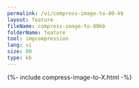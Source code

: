 ```yaml
---
permalink: /vi/compress-image-to-80-kb
layout: feature
fileName: compress-image-to-80kb
folderName: feature
tool: imgcompression
lang: vi
size: 80
type: kb
---
```


{%- include compress-image-to-X.html -%}
